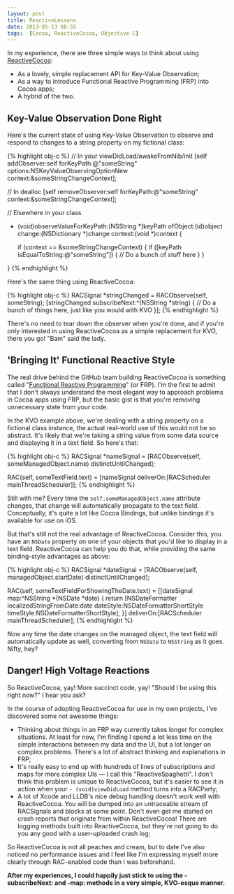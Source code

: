 ```yaml
---
layout: post
title: ReactiveLessons
date: 2013-05-13 08:55
tags:  [Cocoa, ReactiveCocoa, Objective-C]
---
```


In my experience, there are three simple ways to think about using [ReactiveCocoa][RAC]:

* As a lovely, simple replacement API for Key-Value Observation;
* As a way to introduce Functional Reactive Programming (FRP) into Cocoa apps;
* A hybrid of the two.

## Key-Value Observation Done Right

Here's the current state of using Key-Value Observation to observe and respond to changes to a string property on my fictional class:

{% highlight obj-c %}
// In your viewDidLoad/awakeFromNib/init
[self addObserver:self
       forKeyPath:@"someString"
          options:NSKeyValueObservingOptionNew
          context:&someStringChangeContext];

// In dealloc
[self removeObserver:self
          forKeyPath:@"someString"
             context:&someStringChangeContext];

// Elsewhere in your class
- (void)observeValueForKeyPath:(NSString *)keyPath
                      ofObject:(id)object
                        change:(NSDictionary *)change
                       context:(void *)context
{

  if (context == &someStringChangeContext) {
    if ([keyPath isEqualToString:@"someString"]) {
      // Do a bunch of stuff here
    }
  }

}
{% endhighlight %}

Here's the same thing using ReactiveCocoa:

{% highlight obj-c %}
RACSignal *stringChanged = RACObserve(self, someString);
[stringChanged subscribeNext:^(NSString *string) {
  // Do a bunch of things here, just like you would with KVO
}];
{% endhighlight %}

There's no need to tear down the observer when you're done, and if you're only interested in using ReactiveCocoa as a simple replacement for KVO, there you go! "Bam" said the lady.

## 'Bringing It' Functional Reactive Style

The real drive behind the GitHub team building ReactiveCocoa is something called "[Functional Reactive Programming](http://blog.maybeapps.com/post/42894317939/input-and-output?3ed07280)" (or FRP). I'm the first to admit that I don't always understand the most elegant way to approach problems in Cocoa apps using FRP, but the basic gist is that you're removing unnecessary state from your code.

In the KVO example above, we're dealing with a string property on a fictional class instance, the actual real-world use of this would not be so abstract. It's likely that we're taking a string value from some data source and displaying it in a text field. So here's that:

{% highlight obj-c %}
RACSignal *nameSignal = [RACObserve(self, someManagedObject.name) distinctUntilChanged];

RAC(self, someTextField.text) = [nameSignal deliverOn:[RACScheduler mainThreadScheduler]];
{% endhighlight %}

Still with me? Every time the `self.someManagedObject.name` attribute changes, that change will automatically propagate to the text field. Conceptually, it's quite a lot like Cocoa Bindings, but unlike bindings it's available for use on iOS.

But that's still not the real advantage of ReactiveCocoa. Consider this, you have an `NSDate` property on one of your objects that you'd like to display in a text field. ReactiveCocoa can help you do that, while providing the same binding-style advantages as above:

{% highlight obj-c %}
RACSignal *dateSignal =
[RACObserve(self, managedObject.startDate) distinctUntilChanged];

RAC(self, someTextFieldForShowingTheDate.text) =
[[dateSignal map:^NSString *(NSDate *date) {
  return [NSDateFormatter
            localizedStringFromDate:date
                          dateStyle:NSDateFormatterShortStyle
                          timeStyle:NSDateFormatterShortStyle];
}] deliverOn:[RACScheduler mainThreadScheduler];
{% endhighlight %}

Now any time the date changes on the managed object, the text field will automatically update as well, converting from `NSDate` to `NSString` as it goes. Nifty, hey?

## Danger! High Voltage Reactions

So ReactiveCocoa, yay! More succinct code, yay! "Should I be using this right now?" I hear you ask?

In the course of adopting ReactiveCocoa for use in my own projects, I've discovered some not awesome things:

* Thinking about things in an FRP way currently takes longer for complex situations. At least for now, I'm finding I spend a lot less time on the simple interactions between my data and the UI, but a lot longer on complex problems. There's a lot of abstract thinking and explanations in FRP;
* It's really easy to end up with hundreds of lines of subscriptions and maps for more complex UIs — I call this "ReactiveSpaghetti". I don't think this problem is unique to ReactiveCocoa, but it's easier to see it in action when your `- (void)viewDidLoad` method turns into a RACParty;
* A lot of Xcode and LLDB's nice debug handling doesn't work well with ReactiveCocoa. You will be dumped into an untraceable stream of RACSignals and blocks at some point. Don't even get me started on crash reports that originate from within ReactiveCocoa! There are logging methods built into ReactiveCocoa, but they're not going to do you any good with a user-uploaded crash log;

So ReactiveCocoa is not all peaches and cream, but to date I've also noticed no performance issues and I feel like I'm expressing myself more clearly through RAC-enabled code than I was beforehand.

**After my experiences, I could happily just stick to using the -subscribeNext: and -map: methods in a very simple, KVO-esque manner.**


 [RAC]: https://github.com/ReactiveCocoa/ReactiveCocoa/
